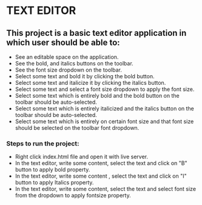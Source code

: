 # TEXT EDITOR
## This project is a basic text editor application in which user should be able to:
 
- See an editable space on the application.
- See the bold, and italics buttons on the toolbar.
- See the font size dropdown on the toolbar.
- Select some text and bold it by clicking the bold button.
- Select some text and italicize it by clicking the italics button.
- Select some text and select a font size dropdown to apply the font size.
- Select some text which is entirely bold and the bold button on the toolbar should be auto-selected.
- Select some text which is entirely italicized and the italics button on the toolbar should be auto-selected.
- Select some text which is entirely on certain font size and that font size should be selected on the toolbar font dropdown.

### Steps to run the project:

- Right click index.html file and open it with live server.
- In the text editor, write some content, select the text and click on "B" button to apply bold property.
- In the text editor, write some content , select the text and click on "I" button to apply Italics property.
- In the text editor, write some content, select the text and select font size from the dropdown to apply fontsize property.
